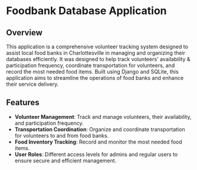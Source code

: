 # Foodbank Database Application

## Overview
This application is a comprehensive volunteer tracking system designed to assist local food banks in Charlottesville in managing and organizing their databases efficiently. It was designed to help track volunteers' availability & participation frequency, coordinate transportation for volunteers, and record the most needed food items. Built using Django and SQLite, this application aims to streamline the operations of food banks and enhance their service delivery.

## Features
- **Volunteer Management**: Track and manage volunteers, their availability, and participation frequency.
- **Transportation Coordination**: Organize and coordinate transportation for volunteers to and from food banks.
- **Food Inventory Tracking**: Record and monitor the most needed food items.
- **User Roles**: Different access levels for admins and regular users to ensure secure and efficient management.

